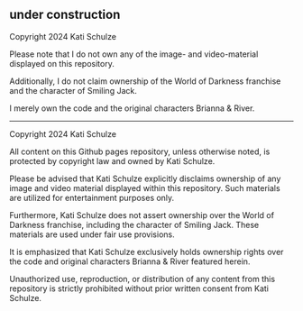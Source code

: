 under construction
-------------------

Copyright 2024 Kati Schulze

Please note that I do not own any of the image- and video-material displayed on this repository.

Additionally, I do not claim ownership of the World of Darkness franchise and the character of Smiling Jack.

I merely own the code and the original characters Brianna & River.

--------
Copyright 2024 Kati Schulze

All content on this Github pages repository, unless otherwise noted, is protected by copyright law and owned by Kati Schulze.

Please be advised that Kati Schulze explicitly disclaims ownership of any image and video material displayed within this repository. Such materials are utilized for entertainment purposes only.

Furthermore, Kati Schulze does not assert ownership over the World of Darkness franchise, including the character of Smiling Jack. These materials are used under fair use provisions.

It is emphasized that Kati Schulze exclusively holds ownership rights over the code and original characters Brianna & River featured herein.

Unauthorized use, reproduction, or distribution of any content from this repository is strictly prohibited without prior written consent from Kati Schulze.
